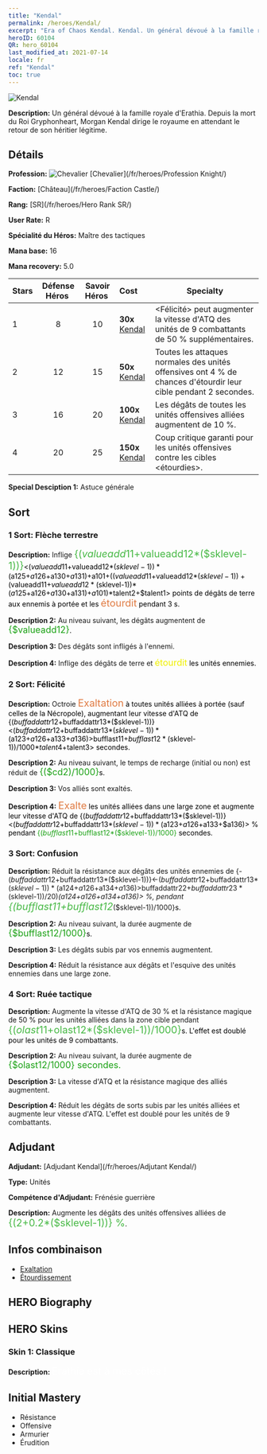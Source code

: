 ```yaml
---
title: "Kendal"
permalink: /heroes/Kendal/
excerpt: "Era of Chaos Kendal. Kendal. Un général dévoué à la famille royale d'Erathia. Depuis la mort du Roi Gryphonheart, Morgan Kendal dirige le royaume en attendant le retour de son héritier légitime."
heroID: 60104
QR: hero_60104
last_modified_at: 2021-07-14
locale: fr
ref: "Kendal"
toc: true
---
```

  ![Kendal](/images/h/h_Kendel.jpg)

 **Description:** Un général dévoué à la famille royale d'Erathia. Depuis la mort du Roi Gryphonheart, Morgan Kendal dirige le royaume en attendant le retour de son héritier légitime.
## Détails
 **Profession:** ![Chevalier](/images/h/h_prof_1.png)  [Chevalier](/fr/heroes/Profession Knight/)

 **Faction:** [Château](/fr/heroes/Faction Castle/)

 **Rang:** [SR](/fr/heroes/Hero Rank SR/)

 **User Rate:** R

 **Spécialité du Héros:** Maître des tactiques

 **Mana base:** 16

 **Mana recovery:** 5.0


  | Stars | Défense Héros  | Savoir Héros  | Cost |     Specialty     |
  |---------|:---------------:|:---------------:|:--|--------------------|
  |    1    | 8 | 10 | **30x** [Kendal](/ItemsFR/her_363/) | <Félicité> peut augmenter la vitesse d'ATQ des unités de 9 combattants de 50 % supplémentaires. |
  |    2    | 12 | 15 | **50x** [Kendal](/ItemsFR/her_363/) | Toutes les attaques normales des unités offensives ont 4 % de chances d'étourdir leur cible pendant 2 secondes. |
  |    3    | 16 | 20 | **100x** [Kendal](/ItemsFR/her_363/) | Les dégâts de toutes les unités offensives alliées augmentent de 10 %. |
  |    4    | 20 | 25 | **150x** [Kendal](/ItemsFR/her_363/) | Coup critique garanti pour les unités offensives contre les cibles <étourdies>. |

 **Special Desciption 1:** Astuce générale

## Sort
### 1 Sort: Flèche terrestre
 **Description:** Inflige <span style="color: #48b946;font-size:20px">{($valueadd11+$valueadd12*($sklevel-1))}</span><span style="color: black"><($valueadd11+$valueadd12*($sklevel-1))*($a125+$a126+$a130+$a131)+$a101+(($valueadd11+$valueadd12*($sklevel-1))+($valueadd11+$valueadd12*($sklevel-1))*($a125+$a126+$a130+$a131)+$a101)*$talent2+$talent1> points de dégâts de terre aux ennemis à portée et les <span style="color: #e07c44;font-size:20px">étourdit</span><span style="color: black"> pendant 3 s.

 **Description 2:** Au niveau suivant, les dégâts augmentent de <span style="color: #1ca216;font-size:18px">{$valueadd12}</span><span style="color: black">.

 **Description 3:** Des dégâts sont infligés à l'ennemi.

 **Description 4:** Inflige des dégâts de terre et <span style="color: #f0f000;font-size:18px">étourdit</span><span style="color: black"> les unités ennemies.

### 2 Sort: Félicité
 **Description:** Octroie <span style="color: #e07c44;font-size:20px">Exaltation</span><span style="color: black"> à toutes unités alliées à portée (sauf celles de la Nécropole), augmentant leur vitesse d'ATQ de {($buffaddattr12+$buffaddattr13*($sklevel-1))}<($buffaddattr12+$buffaddattr13*($sklevel-1))*($a123+$a126+$a133+$a136)> % pendant <span style="color: #48b946;font-size:20px">{($bufflast11+$bufflast12*($sklevel-1))/1000}</span><span style="color: black"><($bufflast11+$bufflast12*($sklevel-1))/1000*$talent4+$talent3> secondes.

 **Description 2:** Au niveau suivant, le temps de recharge (initial ou non) est réduit de <span style="color: #1ca216;font-size:18px">{($cd2)/1000}</span><span style="color: black">s.

 **Description 3:** Vos alliés sont exaltés.

 **Description 4:** <span style="color: #e07c44;font-size:20px">Exalte</span><span style="color: black"> les unités alliées dans une large zone et augmente leur vitesse d'ATQ de {($buffaddattr12+$buffaddattr13*($sklevel-1))}<($buffaddattr12+$buffaddattr13*($sklevel-1))*($a123+$a126+$a133+$a136)> % pendant <span style="color: #1ca216">{($bufflast11+$bufflast12*($sklevel-1))/1000}</span><span style="color: black"> secondes.

### 3 Sort: Confusion
 **Description:** Réduit la résistance aux dégâts des unités ennemies de {-($buffaddattr12+$buffaddattr13*($sklevel-1))}<-($buffaddattr12+$buffaddattr13*($sklevel-1))*($a124+$a126+$a134+$a136)> % et leur esquive de {-($buffaddattr22+$buffaddattr23*($sklevel-1))/20}<-(($buffaddattr22+$buffaddattr23*($sklevel-1))/20)*($a124+$a126+$a134+$a136)> %, pendant <span style="color: #48b946;font-size:20px">{($bufflast11+$bufflast12*($sklevel-1))/1000}</span><span style="color: black">s.

 **Description 2:** Au niveau suivant, la durée augmente de <span style="color: #1ca216;font-size:18px">{$bufflast12/1000}</span><span style="color: black">s.

 **Description 3:** Les dégâts subis par vos ennemis augmentent.

 **Description 4:** Réduit la résistance aux dégâts et l'esquive des unités ennemies dans une large zone.

### 4 Sort: Ruée tactique
 **Description:** Augmente la vitesse d'ATQ de 30 % et la résistance magique de 50 % pour les unités alliées dans la zone cible pendant <span style="color: #48b946;font-size:20px">{($olast11+$olast12*($sklevel-1))/1000}</span><span style="color: black">s. L'effet est doublé pour les unités de 9 combattants.

 **Description 2:** Au niveau suivant, la durée augmente de <span style="color: #1ca216;font-size:18px">{$olast12/1000} secondes.</span><span style="color: black">

 **Description 3:** La vitesse d'ATQ et la résistance magique des alliés augmentent.

 **Description 4:** Réduit les dégâts de sorts subis par les unités alliées et augmente leur vitesse d'ATQ. L'effet est doublé pour les unités de 9 combattants.


## Adjudant

 **Adjudant:**  [Adjudant Kendal](/fr/heroes/Adjutant Kendal/) 

 **Type:**  Unités 

 **Compétence d'Adjudant:**  Frénésie guerrière 

 **Description:** Augmente les dégâts des unités offensives alliées de <span style="color: #48b946;font-size:20px">{(2+0.2*($sklevel-1))} %</span><span style="color: black">.

## Infos combinaison

* [Exaltation](/fr/combination/Exaltation/) 
* [Étourdissement](/fr/combination/Étourdissement/) 

## HERO Biography

## HERO Skins
### Skin 1: **Classique**

 **Description:** <span style="color: #ffffff;font-size:20px">Erathia est à mes côtés !</span>



## Initial Mastery
   - Résistance
   - Offensive
   - Armurier
   - Érudition
